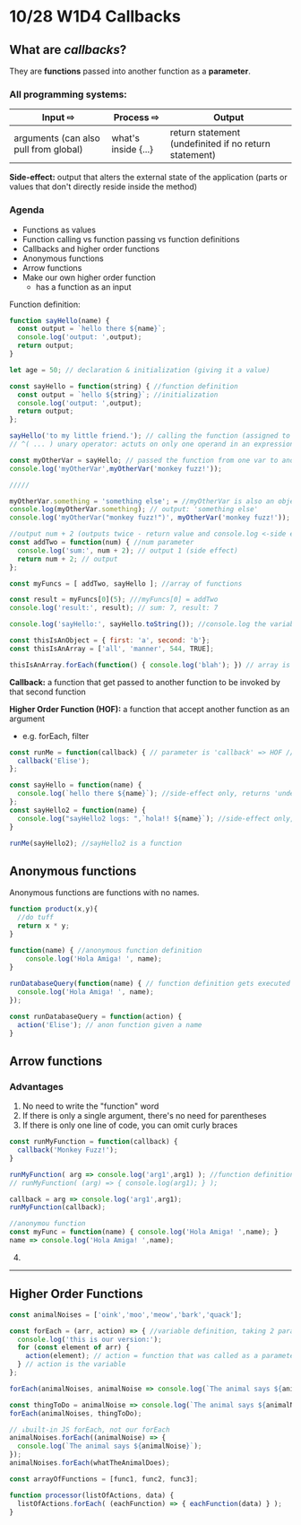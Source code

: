 # 10/28 W1D4 Callbacks
## What are *callbacks*?
They are **functions** passed into another function as a **parameter**.

### All programming systems:
Input ⇨ | Process ⇨ | Output
--- | --- | ---
arguments (can also pull from global) | what's inside {...} | return statement (undefinited if no return statement)

**Side-effect:** output that alters the external state of the application (parts or values that don't directly reside inside the method)

### Agenda
* Functions as values
* Function calling vs function passing vs function definitions
* Callbacks and higher order functions
* Anonymous functions
* Arrow functions
* Make our own higher order function
  * has a function as an input

Function definition:
```javascript
function sayHello(name) {
  const output = `hello there ${name}`;
  console.log('output: ',output);
  return output;
}
```

```javascript
let age = 50; // declaration & initialization (giving it a value)

const sayHello = function(string) { //function definition
  const output = `hello ${string}`; //initialization
  console.log('output: ',output);
  return output;
};

sayHello('to my little friend.'); // calling the function (assigned to a variable) // function execution
// ^( ... ) unary operator: actuts on only one operand in an expression

const myOtherVar = sayHello; // passed the function from one var to another
console.log('myOtherVar',myOtherVar('monkey fuzz!'));

/////

myOtherVar.something = 'something else'; = //myOtherVar is also an object bc dot notation
console.log(myOtherVar.something); // output: 'something else'
console.log('myOtherVar("monkey fuzz!")', myOtherVar('monkey fuzz!'));
```

```javascript
//output num + 2 (outputs twice - return value and console.log <-side effect)
const addTwo = function(num) { //num parameter
  console.log('sum:', num + 2); // output 1 (side effect)
  return num + 2; // output
};

const myFuncs = [ addTwo, sayHello ]; //array of functions

const result = myFuncs[0](5); ///myFuncs[0] = addTwo
console.log('result:', result); // sum: 7, result: 7

console.log('sayHello:', sayHello.toString()); //console.log the variable source code
```
```javascript
const thisIsAnObject = { first: 'a', second: 'b'};
const thisIsAnArray = ['all', 'manner', 544, TRUE];

thisIsAnArray.forEach(function() { console.log('blah'); }) // array is using dot function -> means it's an object
```

**Callback:** a function that get passed to another function to be invoked by that second function

**Higher Order Function (HOF):** a function that accept another function as an argument
* e.g. forEach, filter

```javascript
const runMe = function(callback) { // parameter is 'callback' => HOF // callback if function valued
  callback('Elise');
};

const sayHello = function(name) {
  console.log(`hello there ${name}`); //side-effect only, returns 'undefined'
};
const sayHello2 = function(name) {
  console.log("sayHello2 logs: ",`hola!! ${name}`); //side-effect only, returns 'undefined'
}

runMe(sayHello2); //sayHello2 is a function 
```
## Anonymous functions
Anonymous functions are functions with no names.
```javascript
function product(x,y){
  //do tuff
  return x * y;
}

function(name) { //anonymous function definition
    console.log('Hola Amiga! ', name);
}
  
runDatabaseQuery(function(name) { // function definition gets executed without a name
  console.log('Hola Amiga! ', name);
});

const runDatabaseQuery = function(action) {
  action('Elise'); // anon function given a name
}
```
## Arrow functions
### Advantages
1. No need to write the "function" word
2. If there is only a single argument, there's no need for parentheses
3. If there is only one line of code, you can omit curly braces
```javascript
const runMyFunction = function(callback) {
  callback('Monkey Fuzz!');
}
```
```javascript
runMyFunction( arg => console.log('arg1',arg1) ); //function definition with 1 parameter (the arrow function (arg => console.log('arg1',arg1))) and a side effect
// runMyFunction( (arg) => { console.log(arg1); } );

callback = arg => console.log('arg1',arg1);
runMyFunction(callback);
```
```javascript
//anonymou function
const myFunc = function(name) { console.log('Hola Amiga! ',name); }
name => console.log('Hola Amiga! ',name); 
```
4. 




---
## Higher Order Functions
```javascript
const animalNoises = ['oink','moo','meow','bark','quack'];

const forEach = (arr, action) => { //variable definition, taking 2 parameters (action is a function)
  console.log('this is our version:');
  for (const element of arr) {
    action(element); // action = function that was called as a parameter
  } // action is the variable
};

forEach(animalNoises, animalNoise => console.log(`The animal says ${animalNoise}`));
```
```javascript
const thingToDo = animalNoise => console.log(`The animal says ${animalNoise}`);
forEach(animalNoises, thingToDo);
```
```javascript
// ↓built-in JS forEach, not our forEach
animalNoises.forEach((animalNoise) => {
  console.log(`The animal says ${animalNoise}`);
});
animalNoises.forEach(whatTheAnimalDoes);
```
```javascript
const arrayOfFunctions = [func1, func2, func3];

function processor(listOfActions, data) {
  listOfActions.forEach( (eachFunction) => { eachFunction(data) } );
}
```